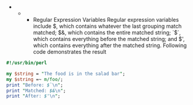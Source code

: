 - - - Regular Expression Variables
Regular expression variables include $, which contains whatever the last grouping match matched; $&, which contains the entire matched string; `$`, which contains everything before the matched string; and $', which contains everything after the matched string. Following code demonstrates the result

```perl
#!/usr/bin/perl

my $string = "The food is in the salad bar";
my $string =~ m/foo/;
print "Before: $`\n";
print "Matched: $&\n";
print "After: $'\n";
```
